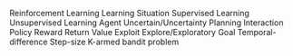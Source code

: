 Reinforcement Learning
Learning
Situation
Supervised Learning
Unsupervised Learning
Agent
Uncertain/Uncertainty
Planning
Interaction
Policy
Reward
Return
Value
Exploit
Explore/Exploratory
Goal
Temporal-difference
Step-size
K-armed bandit problem

